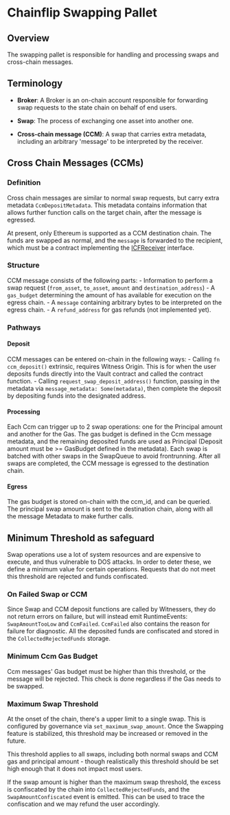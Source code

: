 # Chainflip Swapping Pallet

## Overview

The swapping pallet is responsible for handling and processing swaps and cross-chain messages.

## Terminology

- **Broker**: A Broker is an on-chain account responsible for forwarding swap requests to the state chain on behalf of end users.

- **Swap**: The process of exchanging one asset into another one.

- **Cross-chain message (CCM)**: A swap that carries extra metadata, including an arbitrary 'message' to be interpreted by the receiver.

## Cross Chain Messages (CCMs)

### Definition

Cross chain messages are similar to normal swap requests, but carry extra metadata `CcmDepositMetadata`. This metadata contains information that allows further function calls on the target chain, after the message is egressed.

At present, only Ethereum is supported as a CCM destination chain. The funds are swapped as normal, and the `message` is forwarded to the recipient, which must be a contract implementing the [ICFReceiver](https://github.com/chainflip-io/chainflip-eth-contracts/blob/e748b0e3afec523c349c3ccb5d3ce44b8737f6b5/contracts/interfaces/ICFReceiver.sol) interface.

### Structure

CCM message consists of the following parts:
    - Information to perform a swap request (`from_asset`, `to_asset`, `amount` and `destination_address`)
    - A `gas_budget` determining the amount of has available for execution on the egress chain.
    - A `message` containing arbitrary bytes to be interpreted on the egress chain.
    - A `refund_address` for gas refunds (not implemented yet).

### Pathways

#### Deposit

CCM messages can be entered on-chain in the following ways:
    - Calling `fn ccm_deposit()` extrinsic, requires Witness Origin. This is for when the user deposits funds directly into the Vault contract and called the contract function.
    - Calling `request_swap_deposit_address()` function, passing in the metadata via `message_metadata: Some(metadata)`, then complete the deposit by depositing funds into the designated address.

#### Processing

Each Ccm can trigger up to 2 swap operations: one for the Principal amount and another for the Gas. The gas budget is defined in the Ccm message metadata, and the remaining deposited funds are used as Principal (Deposit amount must be >= GasBudget defined in the metadata). Each swap is batched with other swaps in the SwapQueue to avoid frontrunning. After all swaps are completed, the CCM message is egressed to the destination chain.

#### Egress

The gas budget is stored on-chain with the ccm_id, and can be queried. The principal swap amount is sent to the destination chain, along with all the message Metadata to make further calls.

## Minimum Threshold as safeguard

Swap operations use a lot of system resources and are expensive to execute, and thus vulnerable to DOS attacks. In order to deter these, we define a minimum value for certain operations. Requests that do not meet this threshold are rejected and funds confiscated.

### On Failed Swap or CCM

Since Swap and CCM deposit functions are called by Witnessers, they do not return errors on failure, but will instead emit RuntimeEvents: `SwapAmountTooLow` and `CcmFailed`. `CcmFailed` also contains the reason for failure for diagnostic. All the deposited funds are confiscated and stored in the `CollectedRejectedFunds` storage.

### Minimum Ccm Gas Budget

Ccm messages' Gas budget must be higher than this threshold, or the message will be rejected. This check is done regardless if the Gas needs to be swapped.

### Maximum Swap Threshold
At the onset of the chain, there's a upper limit to a single swap. This is configured by governance via `set_maximum_swap_amount`. Once the Swapping feature is stabilized, this threshold may be increased or removed in the future.

This threshold applies to all swaps, including both normal swaps and CCM gas and principal amount - though realistically this threshold should be set high enough that it does not impact most users.

If the swap amount is higher than the maximum swap threshold, the excess is confiscated by the chain into `CollectedRejectedFunds`, and the `SwapAmountConfiscated` event is emitted. This can be used to trace the confiscation and we may refund the user accordingly.